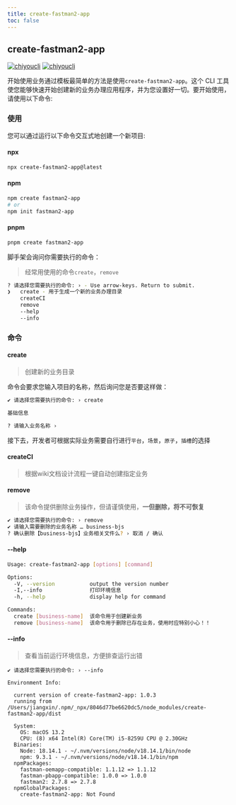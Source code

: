 ```yaml
---
title: create-fastman2-app
toc: false
---
```


## create-fastman2-app

[![chiyoucli](https://img.shields.io/npm/v/create-fastman2-app?color=%231890ff)](https://www.npmjs.com/package/create-fastman2-app) [![chiyoucli](https://img.shields.io/npm/dy/create-fastman2-app)](https://www.npmjs.com/package/create-fastman2-app)

开始使用业务通过模板最简单的方法是使用`create-fastman2-app`。这个 CLI 工具使您能够快速开始创建新的业务办理应用程序，并为您设置好一切。要开始使用，请使用以下命令:

### 使用

您可以通过运行以下命令交互式地创建一个新项目:

#### npx

```bash
npx create-fastman2-app@latest
```

#### npm

```bash
npm create fastman2-app
# or
npm init fastman2-app
```

#### pnpm

```bash
pnpm create fastman2-app
```
脚手架会询问你需要执行的命令：
>经常用使用的命令`create`，`remove`

```bash
? 请选择您需要执行的命令: › - Use arrow-keys. Return to submit.
❯   create - 用于生成一个新的业务办理目录
    createCI
    remove
    --help
    --info
```

### 命令

#### create
> 创建新的业务目录

命令会要求您输入项目的名称，然后询问您是否要这样做：

```bash
✔ 请选择您需要执行的命令: › create

基础信息

? 请输入业务名称 › 
```

接下去，开发者可根据实际业务需要自行进行`平台`，`场景`，`原子`，`插槽`的选择

#### createCI
>根据wiki文档设计流程一键自动创建指定业务

#### remove
>该命令提供删除业务操作，但请谨慎使用，**一但删除，将不可恢复**

```bash
✔ 请选择您需要执行的命令: › remove
✔ 请输入需要删除的业务名称 … business-bjs
? 确认删除【business-bjs】业务相关文件么? › 取消 / 确认
```

#### --help

```bash
Usage: create-fastman2-app [options] [command]

Options:
  -V, --version           output the version number
  -I,--info               打印环境信息
  -h, --help              display help for command

Commands:
  create [business-name]  该命令用于创建新业务
  remove [business-name]  该命令用于删除已存在业务，使用时应特别小心！！
```

#### --info
> 查看当前运行环境信息，方便排查运行出错

```
✔ 请选择您需要执行的命令: › --info

Environment Info:

  current version of create-fastman2-app: 1.0.3
  running from /Users/jiangxin/.npm/_npx/8046d77be6620dc5/node_modules/create-fastman2-app/dist

  System:
    OS: macOS 13.2
    CPU: (8) x64 Intel(R) Core(TM) i5-8259U CPU @ 2.30GHz
  Binaries:
    Node: 18.14.1 - ~/.nvm/versions/node/v18.14.1/bin/node
    npm: 9.3.1 - ~/.nvm/versions/node/v18.14.1/bin/npm
  npmPackages:
    fastman-oemapp-compatible: 1.1.12 => 1.1.12 
    fastman-pbapp-compatible: 1.0.0 => 1.0.0 
    fastman2: 2.7.8 => 2.7.8 
  npmGlobalPackages:
    create-fastman2-app: Not Found
```
